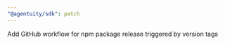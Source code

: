 ```yaml
---
"@agentuity/sdk": patch
---
```


Add GitHub workflow for npm package release triggered by version tags
